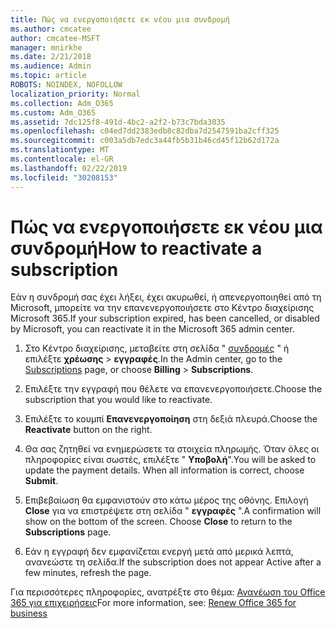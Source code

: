 ```yaml
---
title: Πώς να ενεργοποιήσετε εκ νέου μια συνδρομή
ms.author: cmcatee
author: cmcatee-MSFT
manager: mnirkhe
ms.date: 2/21/2018
ms.audience: Admin
ms.topic: article
ROBOTS: NOINDEX, NOFOLLOW
localization_priority: Normal
ms.collection: Adm_O365
ms.custom: Adm_O365
ms.assetid: 7dc125f8-491d-4bc2-a2f2-b73c7bda3035
ms.openlocfilehash: c04ed7dd2383edb8c82dba7d2547591ba2cff325
ms.sourcegitcommit: c003a5db7edc3a44fb5b31b46cd45f12b62d172a
ms.translationtype: MT
ms.contentlocale: el-GR
ms.lasthandoff: 02/22/2019
ms.locfileid: "30208153"
---
```

# <a name="how-to-reactivate-a-subscription"></a><span data-ttu-id="dcf6d-102">Πώς να ενεργοποιήσετε εκ νέου μια συνδρομή</span><span class="sxs-lookup"><span data-stu-id="dcf6d-102">How to reactivate a subscription</span></span>

<span data-ttu-id="dcf6d-103">Εάν η συνδρομή σας έχει λήξει, έχει ακυρωθεί, ή απενεργοποιηθεί από τη Microsoft, μπορείτε να την επανενεργοποιήσετε στο Κέντρο διαχείρισης Microsoft 365.</span><span class="sxs-lookup"><span data-stu-id="dcf6d-103">If your subscription expired, has been cancelled, or disabled by Microsoft, you can reactivate it in the Microsoft 365 admin center.</span></span>
  
1. <span data-ttu-id="dcf6d-104">Στο Κέντρο διαχείρισης, μεταβείτε στη σελίδα " [συνδρομές](https://go.microsoft.com/fwlink/p/?linkid=842054) " ή επιλέξτε **χρέωσης** \> **εγγραφές**.</span><span class="sxs-lookup"><span data-stu-id="dcf6d-104">In the Admin center, go to the [Subscriptions](https://go.microsoft.com/fwlink/p/?linkid=842054) page, or choose **Billing** \> **Subscriptions**.</span></span>
    
2. <span data-ttu-id="dcf6d-105">Επιλέξτε την εγγραφή που θέλετε να επανενεργοποιήσετε.</span><span class="sxs-lookup"><span data-stu-id="dcf6d-105">Choose the subscription that you would like to reactivate.</span></span>
    
3. <span data-ttu-id="dcf6d-106">Επιλέξτε το κουμπί **Επανενεργοποίηση** στη δεξιά πλευρά.</span><span class="sxs-lookup"><span data-stu-id="dcf6d-106">Choose the **Reactivate** button on the right.</span></span> 
    
4. <span data-ttu-id="dcf6d-p101">Θα σας ζητηθεί να ενημερώσετε τα στοιχεία πληρωμής. Όταν όλες οι πληροφορίες είναι σωστές, επιλέξτε " **Υποβολή**".</span><span class="sxs-lookup"><span data-stu-id="dcf6d-p101">You will be asked to update the payment details. When all information is correct, choose **Submit**.</span></span>
    
5. <span data-ttu-id="dcf6d-p102">Επιβεβαίωση θα εμφανιστούν στο κάτω μέρος της οθόνης. Επιλογή **Close** για να επιστρέψετε στη σελίδα " **εγγραφές** ".</span><span class="sxs-lookup"><span data-stu-id="dcf6d-p102">A confirmation will show on the bottom of the screen. Choose **Close** to return to the **Subscriptions** page.</span></span> 
    
6. <span data-ttu-id="dcf6d-111">Εάν η εγγραφή δεν εμφανίζεται ενεργή μετά από μερικά λεπτά, ανανεώστε τη σελίδα.</span><span class="sxs-lookup"><span data-stu-id="dcf6d-111">If the subscription does not appear Active after a few minutes, refresh the page.</span></span>
    
<span data-ttu-id="dcf6d-112">Για περισσότερες πληροφορίες, ανατρέξτε στο θέμα: [Ανανέωση του Office 365 για επιχειρήσεις](https://support.office.com/article/8d83b530-f4ca-47f6-a666-e5791cbacc7e)</span><span class="sxs-lookup"><span data-stu-id="dcf6d-112">For more information, see: [Renew Office 365 for business](https://support.office.com/article/8d83b530-f4ca-47f6-a666-e5791cbacc7e)</span></span>
  

